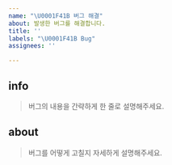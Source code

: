 ```yaml
---
name: "\U0001F41B 버그 해결"
about: 발생한 버그를 해결합니다.
title: ''
labels: "\U0001F41B Bug"
assignees: ''

---
```


## info

> 버그의 내용을 간략하게 한 줄로 설명해주세요.

## about

> 버그를 어떻게 고칠지 자세하게 설명해주세요.
